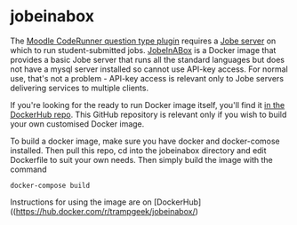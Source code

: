 # jobeinabox

The [Moodle CodeRunner question type plugin](https://moodle.org/plugins/qtype_coderunner) requires a [Jobe server](https://github.com/trampgeek) on which to run student-submitted jobs. [JobeInABox](https://hub.docker.com/r/trampgeek/jobeinabox/) is a Docker image that provides a basic Jobe server that runs all the standard languages but does not have a mysql server installed so cannot use API-key access. For normal use, that's not a problem - API-key access is relevant only to Jobe servers delivering services to multiple clients.

If you're looking for the ready to run Docker image itself, you'll find it [in the DockerHub repo](https://hub.docker.com/r/trampgeek/jobeinabox/). This GitHub repository is relevant only if you wish to build your own
customised Docker image.

To build a docker image, make sure you have docker and docker-comose installed. Then pull this repo, cd into the jobeinabox directory and edit Dockerfile to suit your own needs. Then simply build the image with the command

    docker-compose build
    
Instructions for using the image are on [DockerHub]((https://hub.docker.com/r/trampgeek/jobeinabox/)
